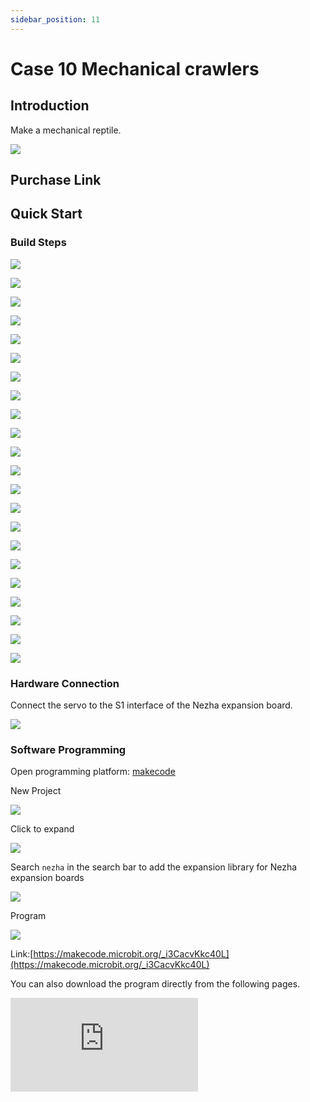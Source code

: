 ```yaml
---
sidebar_position: 11
---
```


# Case 10 Mechanical crawlers

## Introduction

Make a mechanical reptile.



![](./images/nezha-inventors-kit-v2-case-10-01.png)

## Purchase Link



## Quick Start

### Build Steps

![](./images/nezha-inventors-kit-v2-step-10-01.png)

![](./images/nezha-inventors-kit-v2-step-10-02.png)

![](./images/nezha-inventors-kit-v2-step-10-03.png)

![](./images/nezha-inventors-kit-v2-step-10-04.png)

![](./images/nezha-inventors-kit-v2-step-10-05.png)

![](./images/nezha-inventors-kit-v2-step-10-06.png)

![](./images/nezha-inventors-kit-v2-step-10-07.png)

![](./images/nezha-inventors-kit-v2-step-10-08.png)

![](./images/nezha-inventors-kit-v2-step-10-09.png)

![](./images/nezha-inventors-kit-v2-step-10-10.png)

![](./images/nezha-inventors-kit-v2-step-10-11.png)

![](./images/nezha-inventors-kit-v2-step-10-12.png)

![](./images/nezha-inventors-kit-v2-step-10-13.png)

![](./images/nezha-inventors-kit-v2-step-10-14.png)

![](./images/nezha-inventors-kit-v2-step-10-15.png)

![](./images/nezha-inventors-kit-v2-step-10-16.png)

![](./images/nezha-inventors-kit-v2-step-10-17.png)

![](./images/nezha-inventors-kit-v2-step-10-18.png)

![](./images/nezha-inventors-kit-v2-step-10-19.png)

![](./images/nezha-inventors-kit-v2-step-10-20.png)

![](./images/nezha-inventors-kit-v2-step-10-21.png)

![](./images/nezha-inventors-kit-v2-step-10-22.png)


### Hardware Connection

Connect the servo to the S1 interface of the Nezha expansion board.

![](./images/nezha-inventors-kit-v2-case-10-02.png)

### Software Programming

Open programming platform: [makecode](https://makecode.microbit.org/#)

New Project

![](./images/nezha-inventors-kit-v2-case-19-03.png)

Click to expand

![](./images/nezha-inventors-kit-v2-case-19-04.png)


Search `nezha` in the search bar to add the expansion library for Nezha expansion boards

![](./images/nezha-inventors-kit-v2-case-19-06.png)

Program

![](./images/nezha-inventors-kit-v2-case-10-07.png)


Link:[https://makecode.microbit.org/_i3CacvKkc40L](https://makecode.microbit.org/_i3CacvKkc40L)

You can also download the program directly from the following pages.

<div
    style={{
        position: 'relative',
        paddingBottom: '60%',
        overflow: 'hidden',
    }}
>
    <iframe
        src="https://makecode.microbit.org/_i3CacvKkc40L"
        frameborder="0"
        sandbox="allow-popups allow-forms allow-scripts allow-same-origin"
        style={{
            position: 'absolute',
            width: '100%',
            height: '100%',
        }}
    />
</div>

### Result

Press A on the micro:bit to start the robot crawling, and press B on the micro:bit to stop the robot crawling.

![](./images/nezha-inventors-kit-v2-case-10.gif)
